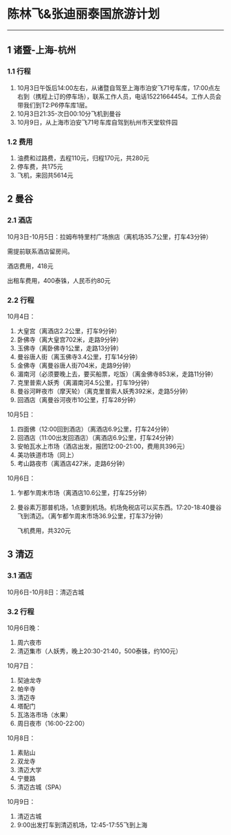 # 陈林飞&张迪丽泰国旅游计划

---

## 1 诸暨-上海-杭州

### 1.1 行程

1. 10月3日午饭后14:00左右，从诸暨自驾至上海市泊安飞71号车库，17:00点左右到（携程上订的停车场），联系工作人员，电话15221664454。工作人员会带我们到T2:P6停车库1层。
2. 10月3日21:35-次日00:10分飞机到曼谷
3. 10月9日，从上海市泊安飞71号车库自驾到杭州市天堂软件园

### 1.2 费用

1. 油费和过路费，去程110元，归程170元，共280元
2. 停车费，共175元
3. 飞机，来回共5614元

## 2 曼谷

### 2.1 酒店

10月3日-10月5日：拉姆布特里村广场旅店（离机场35.7公里，打车43分钟）

需提前联系酒店留房间。

酒店费用，418元

出租车费用，400泰铢，人民币约80元

### 2.2 行程

10月4日：

1. 大皇宫（离酒店2.2公里，打车9分钟）
2. 卧佛寺（离大皇宫702米，走路9分钟）
3. 玉佛寺（离卧佛寺1公里，走路13分钟）
4. 曼谷唐人街（离玉佛寺3.4公里，打车14分钟）
5. 金佛寺（离曼谷唐人街704米，走路9分钟）
6. 湄南河（必须要晚上去，要买船票，吃饭）（离金佛寺853米，走路11分钟）
7. 克里普索人妖秀（离湄南河4.5公里，打车19分钟）
8. 曼谷河畔夜市（摩天轮）（离克里普索人妖秀392米，走路5分钟）
9. 回酒店（离曼谷河夜市10公里，打车28分钟）

10月5日：

1. 四面佛（12:00回到酒店）（离酒店6.9公里，打车24分钟）
2. 回酒店（11:00出发回酒店）（离酒店6.9公里，打车24分钟）
2. 安帕瓦水上市场（酒店出发，报团12:00-21:00，费用共396元）
3. 美功铁道市场（同上）
4. 考山路夜市（离酒店427米，走路6分钟）

10月6日：

1. 乍都乍周末市场（离酒店10.6公里，打车25分钟）
2. 曼谷素万那普机场，1点要到机场。机场免税店可以买东西。17:20-18:40曼谷飞到清迈。（离乍都乍周末市场36.9公里，打车37分钟）

    飞机费用，共320元

## 3 清迈

### 3.1 酒店

10月6日-10月8日：清迈古城

### 3.2 行程

10月6日晚：

1. 周六夜市
2. 清迈集市（人妖秀，晚上20:30-21:40，500泰铢，约100元）

10月7日：

1. 契迪龙寺
2. 帕辛寺
3. 清迈寺
4. 塔配门
5. 瓦洛洛市场（水果）
6. 周日夜市（16:00-22:00）

10月8日：

1. 素贴山
2. 双龙寺
3. 清迈大学
4. 宁曼路
5. 清迈古城（SPA）

10月9日：

1. 清迈古城
2. 9:00出发打车到清迈机场，12:45-17:55飞到上海
